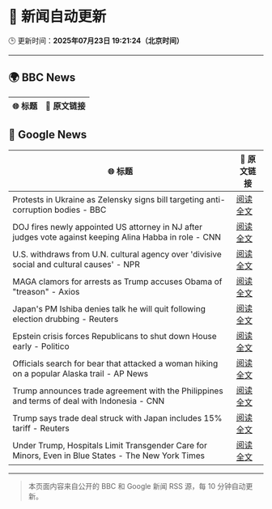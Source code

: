 # 🧠 新闻自动更新

🕒 更新时间：**2025年07月23日 19:21:24（北京时间）**

---

## 🌍 BBC News

| 🌐 标题 | 🔗 原文链接 |
|--------|-------------|

## 📰 Google News

| 🌐 标题 | 🔗 原文链接 |
|--------|-------------|
| Protests in Ukraine as Zelensky signs bill targeting anti-corruption bodies - BBC | [阅读全文](https://news.google.com/rss/articles/CBMiWkFVX3lxTE96Rk5OWjBDRTZ3TnVvVXUwQTFRNHpVMzh5OFNNV1VFNk9mejM3aU0wbTljWmg5b3JOeWtURURja0REOENGRmNFc0xRU3RqbmxhSXNsZVNlX044QdIBX0FVX3lxTE40R3VuWnRyN09QLXNyY01yQWhaUWt3VVpwZ1BpODNETjg3VGJSZkU2dGJnSWQ3cE5hOXF2cFpFeUpoWnVkSXNZQmZZNG1YNmxQS3hjdmV6aXd1WnlzczVr?oc=5) |
| DOJ fires newly appointed US attorney in NJ after judges vote against keeping Alina Habba in role - CNN | [阅读全文](https://news.google.com/rss/articles/CBMiekFVX3lxTFBIUUxPMldmZXY0WTZ3czVqRU42RzNrRmdLV2lOM19iSXBuQ1FLTExIMERBVl9GdnN4ZkV3QUlVRjM0NWNhblBHZnZvLXR0QnFEeWdqYXVGOVRnYUlCTWdmSVF2QV9sMTBlYUc2bThRSHRuZWhXb2FCdlF30gF_QVVfeXFMTzNYeG9OcHYyekVnOVE3OVdRYlVLSldrZ19NWS1sU2hvQ0pxajlLSUZraEVLZHdscm16ejJSekhmVFd6amJCTkZ2TElWcDFTbVZOQjVaVVhHZDVKT2ZMSEtTQnB6TUJWSVE2THBjWDRQcXJidmljam5Hemg1NDZjWQ?oc=5) |
| U.S. withdraws from U.N. cultural agency over 'divisive social and cultural causes' - NPR | [阅读全文](https://news.google.com/rss/articles/CBMikgFBVV95cUxOV1lzUXpGVGtiY19NaWU4UFI2LVJWM1hiRVI0V2N0WkxJZkI4Z1NSXzBaUEZNOXlnc3lpNE5ub1pyakw2N1FVb1FTQVZhTUFLcVZ0aEh5Rllkc3dCVjRQRHJYR0ZhOGxUUmU2QVEzZG4zTEJ6Ym5jSXJEUWdnNjJjdnNlRnFidWp1d1p3RDNIaWJRQQ?oc=5) |
| MAGA clamors for arrests as Trump accuses Obama of "treason" - Axios | [阅读全文](https://news.google.com/rss/articles/CBMie0FVX3lxTE4wRndGcDNsTjVoMlVSbExHbnAyU0UyWmxWZzFNNXplbDJJWjJLZWctUHdoZzllQnctSDJkdGlWSnUxbm1qYWNPMHBfbzhlMHNtUjRhQ0c0Q1VOWTRPajJra0xPWDBkaUl3ZjNaVkJOVUFRNUotQy1vaTV1QQ?oc=5) |
| Japan's PM Ishiba denies talk he will quit following election drubbing - Reuters | [阅读全文](https://news.google.com/rss/articles/CBMisAFBVV95cUxQQm80V0x0QTlMT1g0ZjhhcnVxdEplSGRQUUpWN0ZjMEtZclVRbFFhYW0tdHk2eHBPY2x6YzlFbVJiTVpoTTJ3OXFZUy1oUmk0Z1FLQjFVQndYZnd4djg1UTRZZTBLMjZTMmhWV2k0OURWRnhCNWFmTFp4bm5NWVFEQloxT2lkeE5kcGh4d2xyUU5VUkVOWmliTElmQnNBVVNTdjl6ZTV4YTBuZmVuV3RudA?oc=5) |
| Epstein crisis forces Republicans to shut down House early - Politico | [阅读全文](https://news.google.com/rss/articles/CBMiowFBVV95cUxQbGdIVk9zRkp0anRPaDJxR0hqU01lLTNDdUh1MkNRbVNobDRPMEhfTXNzcVAxZjhMVUdWbU1GT3NyYU5VbW4zRXVoRE1vZ1lYVG83TTBrUUhjRzFOTl9PNWg5djk4dFota0xLRnlZdVdNYldicnVpRENjN0ZqOGdhNTQ3eHAxRVdHNjRMYmdIS0RWc1RxY0dzZDhvT18wMFZmc2x3?oc=5) |
| Officials search for bear that attacked a woman hiking on a popular Alaska trail - AP News | [阅读全文](https://news.google.com/rss/articles/CBMijAFBVV95cUxQZ0FOMXhYVG5VR1RmTlZMdlJkRlFWY1Zjcmtpb3FVWXA4aldIV2Q0SVdYWUg1Szk3VzlZWklYUGFFendCMmdYZlBzNlpaU0ZWbUpmQzFjeTFfYjgtdkFBdERpc0FaZFo0SnYtUDRTUTE3dy11ajNFUlE1TmpyaTJ6SlBBcjRkelA4ZnNZTw?oc=5) |
| Trump announces trade agreement with the Philippines and terms of deal with Indonesia - CNN | [阅读全文](https://news.google.com/rss/articles/CBMid0FVX3lxTE5EelA2MXY4UFBvRU5tOE1JaXNkNGs1WDNXZk5ES29FX2gxYkFPSU1SSEZkU05icHRPV3BVT2VIbmN4alNTa0dtNjZmRTJWaWtZOTgwdldnT1hvVFl5akF3SG4xWmF0T1IxaWtPbGM0aGRrQTNZcXp30gF8QVVfeXFMUEZ1ZUZDM1BIeUg3TzdzN1BUX3ZzTlB4eFhiNnRMMzlINUlvZF93ZnJxNFZqRzFhRmVRemN2YjQ4bG1OUFhReVdxTnBqMU9ZNXBZaFpQMktkQ2VUX2xmcjd1OTBtSS1ncUwtTnJRR2JreC04TGQ4dnNWc3M0aQ?oc=5) |
| Trump says trade deal struck with Japan includes 15% tariff - Reuters | [阅读全文](https://news.google.com/rss/articles/CBMipgFBVV95cUxNT0xMSGVzdkVGLXpFcGhGZVA1X1ZKLU8tN3cyeEU4a0UwTmg0RGZRUGNGZWdNa2NuY1BPZ0VmbWxMcUkwZXhzOWJEcmxHZldmb3hTTXZranhGbzdrVUpaY24xMk1xSUM0NmF4czRNa2FmZ3pJMk9ibTBvRk5BeVI3TEphQXhja1BXUjNwVXZPTVJ0Sld0dUxsR2JDektHNXBEU0pObWR3?oc=5) |
| Under Trump, Hospitals Limit Transgender Care for Minors, Even in Blue States - The New York Times | [阅读全文](https://news.google.com/rss/articles/CBMilwFBVV95cUxQd0dhSDdlV1p1bG9pbGItalQzSl91ZEgtU3dvSThJQlpBMG9RT1g2NTQ5RVZpNnk2TTZHMEN5SmdyRV9ETFcyTFZqYjN0SWUwempMcW05eHY4T0lVZTExdmNrWmk1ekVFXzNaNG1RTExMdmxWOG93ektXTS1ERE55WWl1aTNrR0FzX2V4U2VfTzc2eUpKOTVr?oc=5) |

---
> 本页面内容来自公开的 BBC 和 Google 新闻 RSS 源，每 10 分钟自动更新。